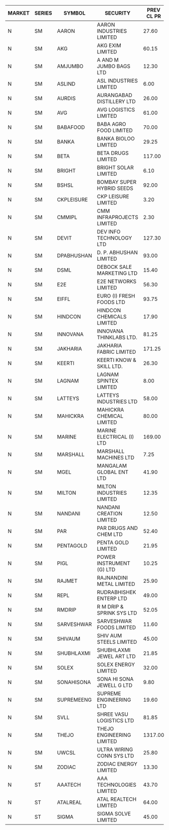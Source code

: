


| MARKET | SERIES | SYMBOL | SECURITY | PREV CL PR | OPEN PRICE | HIGH PRICE | LOW PRICE | CLOSE PRICE | NET TRDVAL | NET TRDQTY | CORP IND | HI 52 WK | LO 52 WK |
| ----- | ----- | ----- | ----- | ----- | ----- | ----- | ----- | ----- | ----- | ----- | ----- | ----- | ----- |
| N | SM | AARON | AARON INDUSTRIES LIMITED | 27.60 | 29.00 | 29.00 | 29.00 | 29.00 | 182700.00 | 6300 |  | 58.00 | 27.25 |
| N | SM | AKG | AKG EXIM LIMITED | 60.15 | 60.10 | 60.10 | 60.10 | 60.10 | 240400.00 | 4000 |  | 60.20 | 30.00 |
| N | SM | AMJUMBO | A AND M JUMBO BAGS LTD | 12.30 | 12.45 | 12.45 | 12.45 | 12.45 | 99600.00 | 8000 |  | 14.70 | 5.85 |
| N | SM | ASLIND | ASL INDUSTRIES LIMITED | 6.00 | 6.30 | 6.30 | 6.30 | 6.30 | 50400.00 | 8000 |  | 11.20 | 4.75 |
| N | SM | AURDIS | AURANGABAD DISTILLERY LTD | 26.00 | 27.30 | 27.30 | 27.30 | 27.30 | 54600.00 | 2000 |  | 40.80 | 25.80 |
| N | SM | AVG | AVG LOGISTICS LIMITED | 61.00 | 57.95 | 57.95 | 57.95 | 57.95 | 208620.00 | 3600 |  | 84.00 | 23.10 |
| N | SM | BABAFOOD | BABA AGRO FOOD LIMITED | 70.00 | 67.00 | 67.00 | 67.00 | 67.00 | 134000.00 | 2000 |  | 70.00 | 35.20 |
| N | SM | BANKA | BANKA BIOLOO LIMITED | 29.25 | 30.25 | 30.70 | 30.25 | 30.70 | 182850.00 | 6000 |  | 108.95 | 27.90 |
| N | SM | BETA | BETA DRUGS LIMITED | 117.00 | 124.80 | 128.70 | 124.10 | 128.70 | 1318240.00 | 10400 |  | 140.80 | 37.00 |
| N | SM | BRIGHT | BRIGHT SOLAR LIMITED | 6.10 | 6.10 | 6.60 | 5.80 | 6.45 | 152400.00 | 24000 |  | 19.90 | 4.70 |
| N | SM | BSHSL | BOMBAY SUPER HYBRID SEEDS | 92.00 | 91.10 | 91.10 | 91.10 | 91.10 | 145760.00 | 1600 |  | 134.05 | 77.50 |
| N | SM | CKPLEISURE | CKP LEISURE LIMITED | 3.20 | 3.05 | 3.05 | 3.05 | 3.05 | 36600.00 | 12000 |  | 7.55 | 3.00 |
| N | SM | CMMIPL | CMM INFRAPROJECTS LIMITED | 2.30 | 2.40 | 2.40 | 2.40 | 2.40 | 7200.00 | 3000 |  | 9.25 | 2.30 |
| N | SM | DEVIT | DEV INFO TECHNOLOGY LTD | 127.30 | 128.40 | 128.40 | 128.40 | 128.40 | 192600.00 | 1500 |  | 130.50 | 57.00 |
| N | SM | DPABHUSHAN | D. P. ABHUSHAN LIMITED | 93.00 | 94.60 | 94.60 | 94.60 | 94.60 | 378400.00 | 4000 |  | 95.85 | 37.50 |
| N | SM | DSML | DEBOCK SALE MARKETING LTD | 15.40 | 14.75 | 16.10 | 14.75 | 15.70 | 657600.00 | 42000 |  | 16.10 | 3.50 |
| N | SM | E2E | E2E NETWORKS LIMITED | 56.30 | 57.95 | 57.95 | 53.50 | 53.50 | 1217900.00 | 22000 |  | 57.95 | 13.30 |
| N | SM | EIFFL | EURO (I) FRESH FOODS LTD | 93.75 | 93.75 | 94.35 | 93.75 | 94.35 | 526760.00 | 5600 |  | 131.00 | 71.00 |
| N | SM | HINDCON | HINDCON CHEMICALS LIMITED | 17.90 | 17.90 | 18.00 | 17.90 | 18.00 | 143600.00 | 8000 |  | 20.65 | 8.05 |
| N | SM | INNOVANA | INNOVANA THINKLABS LTD. | 81.25 | 85.30 | 85.30 | 85.30 | 85.30 | 170600.00 | 2000 |  | 326.40 | 70.25 |
| N | SM | JAKHARIA | JAKHARIA FABRIC LIMITED | 171.25 | 163.50 | 163.50 | 163.50 | 163.50 | 130800.00 | 800 |  | 190.00 | 148.25 |
| N | SM | KEERTI | KEERTI KNOW & SKILL LTD. | 26.30 | 26.50 | 26.50 | 26.50 | 26.50 | 328600.00 | 12400 |  | 81.65 | 23.65 |
| N | SM | LAGNAM | LAGNAM SPINTEX LIMITED | 8.00 | 7.60 | 7.60 | 7.60 | 7.60 | 22800.00 | 3000 |  | 12.50 | 7.05 |
| N | SM | LATTEYS | LATTEYS INDUSTRIES LTD | 58.00 | 60.80 | 60.80 | 60.80 | 60.80 | 121600.00 | 2000 |  | 65.95 | 35.20 |
| N | SM | MAHICKRA | MAHICKRA CHEMICAL LIMITED | 80.00 | 82.00 | 82.00 | 82.00 | 82.00 | 246000.00 | 3000 |  | 93.50 | 70.00 |
| N | SM | MARINE | MARINE ELECTRICAL (I) LTD | 169.00 | 167.00 | 179.00 | 166.60 | 172.00 | 17090400.00 | 98000 |  | 179.00 | 78.00 |
| N | SM | MARSHALL | MARSHALL MACHINES LTD | 7.25 | 7.20 | 7.20 | 6.90 | 6.90 | 145950.00 | 21000 |  | 22.00 | 4.85 |
| N | SM | MGEL | MANGALAM GLOBAL ENT LTD | 41.90 | 41.80 | 41.80 | 41.80 | 41.80 | 125400.00 | 3000 |  | 65.10 | 38.00 |
| N | SM | MILTON | MILTON INDUSTRIES LIMITED | 12.35 | 12.35 | 12.95 | 12.00 | 12.00 | 753060.00 | 61600 |  | 16.35 | 7.00 |
| N | SM | NANDANI | NANDANI CREATION LIMITED | 12.50 | 13.10 | 13.10 | 12.75 | 12.75 | 455000.00 | 35000 |  | 13.10 | 5.75 |
| N | SM | PAR | PAR DRUGS AND CHEM LTD | 52.40 | 53.00 | 53.00 | 53.00 | 53.00 | 106000.00 | 2000 |  | 59.40 | 26.20 |
| N | SM | PENTAGOLD | PENTA GOLD LIMITED | 21.95 | 20.90 | 20.90 | 20.90 | 20.90 | 62700.00 | 3000 |  | 39.10 | 15.40 |
| N | SM | PIGL | POWER INSTRUMENT (G) LTD | 10.25 | 10.25 | 10.25 | 10.25 | 10.25 | 205000.00 | 20000 |  | 10.90 | 8.05 |
| N | SM | RAJMET | RAJNANDINI METAL LIMITED | 25.90 | 25.70 | 26.40 | 25.70 | 26.40 | 832400.00 | 32000 |  | 41.30 | 23.85 |
| N | SM | REPL | RUDRABHISHEK ENTERP LTD | 49.00 | 48.10 | 48.10 | 48.05 | 48.05 | 288450.00 | 6000 |  | 53.55 | 20.60 |
| N | SM | RMDRIP | R M DRIP & SPRINK SYS LTD | 52.05 | 50.50 | 54.90 | 50.50 | 53.20 | 3698600.00 | 70000 |  | 63.00 | 14.65 |
| N | SM | SARVESHWAR | SARVESHWAR FOODS LIMITED | 11.60 | 12.00 | 12.00 | 12.00 | 12.00 | 19200.00 | 1600 |  | 28.50 | 8.45 |
| N | SM | SHIVAUM | SHIV AUM STEELS LIMITED | 45.00 | 47.00 | 47.00 | 47.00 | 47.00 | 2115000.00 | 45000 |  | 47.00 | 41.90 |
| N | SM | SHUBHLAXMI | SHUBHLAXMI JEWEL ART LTD | 21.85 | 21.00 | 21.10 | 20.80 | 21.05 | 104750.00 | 5000 |  | 167.00 | 16.30 |
| N | SM | SOLEX | SOLEX ENERGY LIMITED | 32.00 | 30.75 | 30.75 | 30.75 | 30.75 | 61500.00 | 2000 |  | 35.80 | 19.20 |
| N | SM | SONAHISONA | SONA HI SONA JEWELL G LTD | 9.80 | 9.50 | 9.50 | 9.50 | 9.50 | 95000.00 | 10000 |  | 16.25 | 9.50 |
| N | SM | SUPREMEENG | SUPREME ENGINEERING LTD | 19.60 | 18.65 | 18.65 | 17.65 | 17.65 | 1493800.00 | 84000 |  | 30.00 | 13.20 |
| N | SM | SVLL | SHREE VASU LOGISTICS LTD | 81.85 | 80.00 | 80.00 | 79.75 | 79.75 | 159750.00 | 2000 |  | 113.00 | 70.00 |
| N | SM | THEJO | THEJO ENGINEERING LIMITED | 1317.00 | 1349.50 | 1382.85 | 1349.50 | 1382.85 | 3015180.00 | 2200 |  | 1468.50 | 350.55 |
| N | SM | UWCSL | ULTRA WIRING CONN SYS LTD | 25.80 | 25.70 | 25.70 | 25.70 | 25.70 | 102800.00 | 4000 |  | 26.75 | 20.35 |
| N | SM | ZODIAC | ZODIAC ENERGY LIMITED | 13.30 | 12.75 | 13.95 | 12.65 | 13.95 | 258600.00 | 20000 |  | 27.50 | 11.25 |
| N | ST | AAATECH | AAA TECHNOLOGIES LIMITED | 43.70 | 43.70 | 43.80 | 42.75 | 43.45 | 1818900.00 | 42000 |  | 45.00 | 42.15 |
| N | ST | ATALREAL | ATAL REALTECH LIMITED | 64.00 | 66.00 | 66.00 | 66.00 | 66.00 | 633600.00 | 9600 |  | 70.20 | 63.40 |
| N | ST | SIGMA | SIGMA SOLVE LIMITED | 45.00 | 46.00 | 46.00 | 45.10 | 45.10 | 4890600.00 | 108000 |  | 46.00 | 45.10 |



